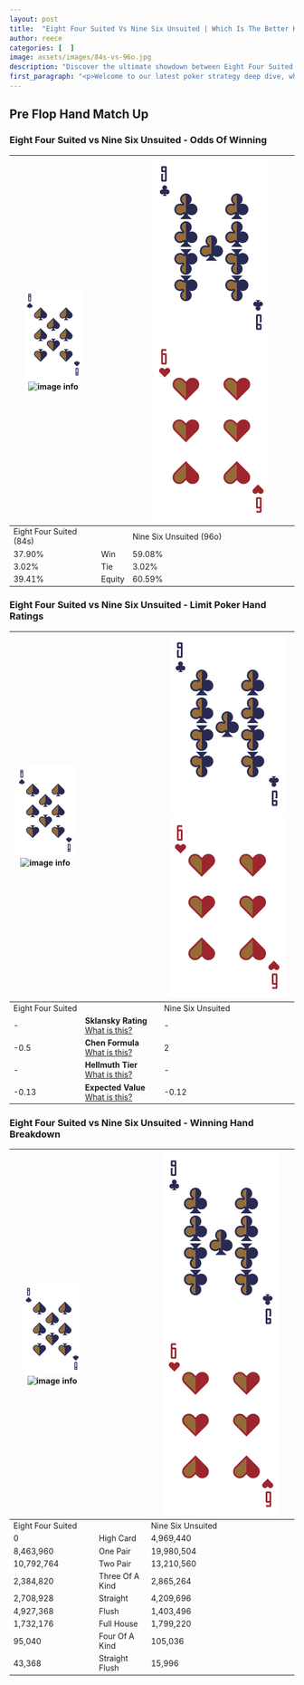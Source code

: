 ```yaml
---
layout: post
title:  "Eight Four Suited Vs Nine Six Unsuited | Which Is The Better Hand In Poker? A Complete Guide"
author: reece
categories: [  ]
image: assets/images/84s-vs-96o.jpg
description: "Discover the ultimate showdown between Eight Four Suited and Nine Six Unsuited in poker! Uncover the odds, strategies, and scenarios where one hand triumphs over the other. Get ready to up your poker game with this thrilling analysis."
first_paragraph: "<p>Welcome to our latest poker strategy deep dive, where we're pitting two distinct hands against each other in a high-stakes showdown: Eight Four Suited vs Nine Six Unsuited.</p><p>In the dynamic world of poker, every decision counts, and knowing which hand holds the upper hand is key to your success at the table.</p><p>In this article, we'll dissect these two hands, explore the scenarios where one dominates the other, and equip you with the knowledge to make strategic choices that can tip the odds in your favor.</p><p>Get ready to unravel the intriguing dynamics of these poker hands and elevate your game to new heights.</p>"
---
```




[comment]: # (sp0)

## Pre Flop Hand Match Up

<div class="table hand-ratings" markdown="1"> 



### Eight Four Suited vs Nine Six Unsuited - Odds Of Winning


    
| ![image info](assets/images/hand1/8.png) ![image info](assets/images/hand1/4s.png) |  | ![image info](assets/images/hand2/9.png) ![image info](assets/images/hand2/6o.png) |
| -------- | -------- | -------- |
| Eight Four Suited (84s) |  | Nine Six Unsuited (96o) |
| 37.90% | Win | 59.08% |
| 3.02% | Tie | 3.02% |
| 39.41% | Equity | 60.59% |




[comment]: # (sp1)



### Eight Four Suited vs Nine Six Unsuited - Limit Poker Hand Ratings


    
| ![image info](assets/images/hand1/8.png) ![image info](assets/images/hand1/4s.png) |  | ![image info](assets/images/hand2/9.png) ![image info](assets/images/hand2/6o.png) |
| -------- | -------- | -------- |
| Eight Four Suited |  | Nine Six Unsuited |
| - | **Sklansky Rating** [What is this?](/sklansky-rating-explained) | - |
| -0.5 | **Chen Formula** [What is this?](/chen-formula-explained) | 2 |
| - | **Hellmuth Tier** [What is this?](/Hellmuth-tier-explained) | - |
| -0.13 | **Expected Value** [What is this?](/expected-value-explained) | -0.12 |




[comment]: # (sp2)



### Eight Four Suited vs Nine Six Unsuited - Winning Hand Breakdown


    
| ![image info](assets/images/hand1/8.png) ![image info](assets/images/hand1/4s.png) |  | ![image info](assets/images/hand2/9.png) ![image info](assets/images/hand2/6o.png) |
| -------- | -------- | -------- |
| Eight Four Suited |  | Nine Six Unsuited |
| 0 | High Card | 4,969,440 |
| 8,463,960 | One Pair | 19,980,504 |
| 10,792,764 | Two Pair | 13,210,560 |
| 2,384,820 | Three Of A Kind | 2,865,264 |
| 2,708,928 | Straight | 4,209,696 |
| 4,927,368 | Flush | 1,403,496 |
| 1,732,176 | Full House | 1,799,220 |
| 95,040 | Four Of A Kind | 105,036 |
| 43,368 | Straight Flush | 15,996 |




[comment]: # (sp3)



</div>

[comment]: # (sp4)



[comment]: # (sp5)

